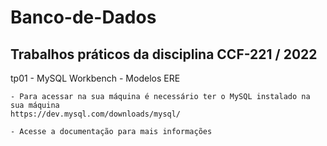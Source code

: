 # Banco-de-Dados

## Trabalhos práticos da disciplina CCF-221 / 2022

tp01 - MySQL Workbench - Modelos ERE
  
    - Para acessar na sua máquina é necessário ter o MySQL instalado na sua máquina
    https://dev.mysql.com/downloads/mysql/
    
    - Acesse a documentação para mais informações
